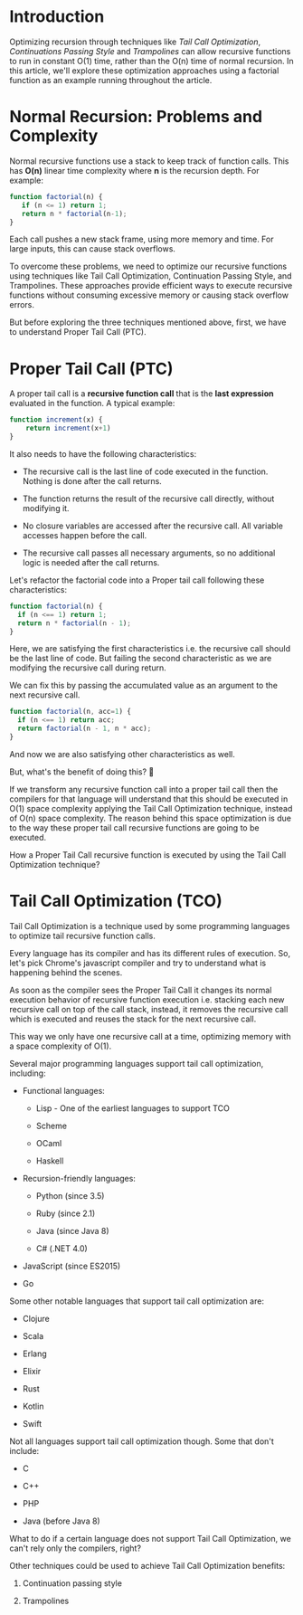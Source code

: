 # Introduction

Optimizing recursion through techniques like *Tail Call Optimization*, *Continuations Passing Style* and *Trampolines* can allow recursive functions to run in constant O(1) time, rather than the O(n) time of normal recursion. In this article, we'll explore these optimization approaches using a factorial function as an example running throughout the article.

# Normal Recursion: Problems and Complexity

Normal recursive functions use a stack to keep track of function calls. This has **O(n)** linear time complexity where **n** is the recursion depth. For example:

```javascript
function factorial(n) {
   if (n <= 1) return 1;  
   return n * factorial(n-1);
}
```

Each call pushes a new stack frame, using more memory and time. For large inputs, this can cause stack overflows.

To overcome these problems, we need to optimize our recursive functions using techniques like Tail Call Optimization, Continuation Passing Style, and Trampolines. These approaches provide efficient ways to execute recursive functions without consuming excessive memory or causing stack overflow errors.

But before exploring the three techniques mentioned above, first, we have to understand Proper Tail Call (PTC).

# Proper Tail Call (PTC)

A proper tail call is a **recursive function call** that is the **last expression** evaluated in the function. A typical example:

```javascript
function increment(x) {
    return increment(x+1)
}
```

It also needs to have the following characteristics:

* The recursive call is the last line of code executed in the function. Nothing is done after the call returns.
    
* The function returns the result of the recursive call directly, without modifying it.
    
* No closure variables are accessed after the recursive call. All variable accesses happen before the call.
    
* The recursive call passes all necessary arguments, so no additional logic is needed after the call returns.
    

Let's refactor the factorial code into a Proper tail call following these characteristics:

```javascript
function factorial(n) {
  if (n <== 1) return 1;  
  return n * factorial(n - 1);
}
```

Here, we are satisfying the first characteristics i.e. the recursive call should be the last line of code. But failing the second characteristic as we are modifying the recursive call during return.

We can fix this by passing the accumulated value as an argument to the next recursive call.

```javascript
function factorial(n, acc=1) {
  if (n <== 1) return acc;  
  return factorial(n - 1, n * acc);
}
```

And now we are also satisfying other characteristics as well.

But, what's the benefit of doing this? 🤔

If we transform any recursive function call into a proper tail call then the compilers for that language will understand that this should be executed in O(1) space complexity applying the Tail Call Optimization technique, instead of O(n) space complexity. The reason behind this space optimization is due to the way these proper tail call recursive functions are going to be executed.

How a Proper Tail Call recursive function is executed by using the Tail Call Optimization technique?

# Tail Call Optimization (TCO)

Tail Call Optimization is a technique used by some programming languages to optimize tail recursive function calls.

Every language has its compiler and has its different rules of execution. So, let's pick Chrome's javascript compiler and try to understand what is happening behind the scenes.

As soon as the compiler sees the Proper Tail Call it changes its normal execution behavior of recursive function execution i.e. stacking each new recursive call on top of the call stack, instead, it removes the recursive call which is executed and reuses the stack for the next recursive call.

This way we only have one recursive call at a time, optimizing memory with a space complexity of O(1).

Several major programming languages support tail call optimization, including:

* Functional languages:
    
    * Lisp - One of the earliest languages to support TCO
        
    * Scheme
        
    * OCaml
        
    * Haskell
        
* Recursion-friendly languages:
    
    * Python (since 3.5)
        
    * Ruby (since 2.1)
        
    * Java (since Java 8)
        
    * C# (.NET 4.0)
        
* JavaScript (since ES2015)
    
* Go
    

Some other notable languages that support tail call optimization are:

* Clojure
    
* Scala
    
* Erlang
    
* Elixir
    
* Rust
    
* Kotlin
    
* Swift
    

Not all languages support tail call optimization though. Some that don't include:

* C
    
* C++
    
* PHP
    
* Java (before Java 8)
    

What to do if a certain language does not support Tail Call Optimization, we can't rely only the compilers, right?

Other techniques could be used to achieve Tail Call Optimization benefits:

1. Continuation passing style
    
2. Trampolines

